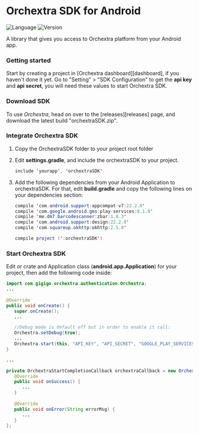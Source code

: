 # Orchextra SDK for Android

![Language](https://img.shields.io/badge/Language-Android%20Java-orange.svg)
![Version](https://img.shields.io/badge/version-0.9-blue.svg)

A library that gives you access to Orchextra platform from your Android app. 

### Getting started
Start by creating a project in [Orchextra dashboard][dashboard], if you haven't done it yet. Go to "Setting" > "SDK Configuration" to get the **api key** and **api secret**, you will need these values to start Orchextra SDK.

### Download SDK
To use *Orchextra*, head on over to the [releases][releases] page, and download the latest build "orchextraSDK.zip".

### Integrate Orchextra SDK
1. Copy the OrchextraSDK folder to your project root folder
2. Edit **settings.gradle**, and include the orchextraSDK to your project.

   ```java
   include 'yourapp', 'orchextraSDK'
   ```
3. Add the following dependencies from your Android Application to orchextraSDK. For that, edit **build.gradle** and copy the following lines on your dependencies section:

   ```java
   compile 'com.android.support:appcompat-v7:22.2.0'
   compile 'com.google.android.gms:play-services:8.1.0'
   compile 'me.dm7.barcodescanner:zbar:1.8.3'
   compile 'com.android.support:design:22.2.0'
   compile 'com.squareup.okhttp:okhttp:2.5.0'
   
   compile project (':orchextraSDK')
   ```

### Start Orchextra SDK
Edit or crate and Application class (**android.app.Application**) for your project, then add the following code inside:

```java
import com.gigigo.orchextra.authentication.Orchextra;
...
 
@Override
public void onCreate() {
   super.onCreate();
   ...

   //Debug mode is default off but in order to enable it call:
   Orchextra.setDebug(true);
   ...
   Orchextra.start(this, "API_KEY", "API_SECRET", "GOOGLE_PLAY_SERVICES_SENDER_ID", orchextraCallback);
}

...

private OrchextraStartCompletionCallback orchextraCallback = new OrchextraStartCompletionCallback() {
   @Override
   public void onSuccess() {
      ...  
   }
 
   @Override
   public void onError(String errorMsg) {
      ...
   }
};
```

